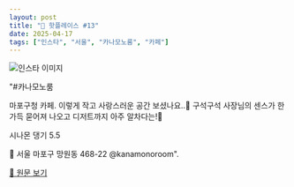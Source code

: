 ```yaml
---
layout: post
title: "📍 핫플레이스 #13"
date: 2025-04-17
tags: ["인스타", "서울", "카나모노룸", "카페"]
---
```


![인스타 이미지](https://scontent-ssn1-1.cdninstagram.com/v/t51.75761-15/487334855_17928658437014558_6249009562298285584_n.jpg?stp=c216.0.648.648a_dst-jpg_e35_s640x640_tt6&_nc_cat=111&ccb=1-7&_nc_sid=18de74&_nc_ohc=7sqDT4D2An4Q7kNvwGdf-kY&_nc_oc=AdnxIFzEiuSZmNeUh3_NDxMn9c2CBSCQxfl-XCYgkosyL7ysQr3B1OH2dtl1mVJyfBo&_nc_zt=23&_nc_ht=scontent-ssn1-1.cdninstagram.com&_nc_gid=-j8FYSdRkmhuSFnOXtH1uQ&oh=00_AfEn5lnVJJh3zqY2E3P8yGB8pA7Wdo-G9qwspHZvCBLKKw&oe=68059719)

"#카나모노룸

마포구청 카페.
이렇게 작고 사랑스러운 공간 보셨나요..🩵 구석구석 사장님의 센스가 한가득 묻어져 나오고 디저트까지 아주 알차다는!🍎

시나몬 댕기 5.5

💌 서울 마포구 망원동 468-22 @kanamonoroom".

[🔗 원문 보기](https://www.instagram.com/p/DHzpP3zyoJy/)
